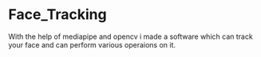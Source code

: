 # Face_Tracking
With the help of mediapipe and opencv i made a software which can track your face and can perform various operaions on it.
